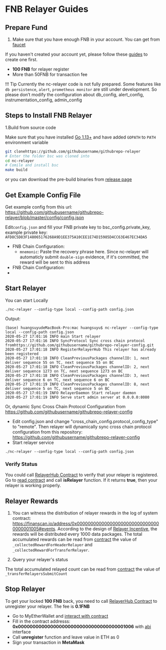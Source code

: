 # FNB Relayer Guides

## Prepare Fund

1. Make sure that you have enough FNB in your account. You can get from [faucet](https://testnet-explorer.finanscan.io/faucet-smart)

If you haven't created your account yet, please follow these [guides](../wallet/metamask.md) to create one first.

* **100 FNB** for relayer register
* More than 50FNB for transaction fee

!!! Tip
		Currently the nc-relayer code is not fully prepared. Some features like `db persistence`, `alert`, `prometheus monitor` are still under development. So please don’t modify the configuration about db_config, alert_config, instrumentation_config, admin_config

## Steps to Install FNB Relayer

1.Build from source code

Make sure that you have installed [Go 1.13+](https://golang.org/doc/install) and have added `GOPATH` to `PATH` environment variable

```bash
git clonehttps://github.com/githubusername/githubrepo-relayer
# Enter the folder bsc was cloned into
cd nc-relayer
# Comile and install bsc
make build
```

or you can download the pre-build binaries from [release page](https://github.com/githubusername/githubrepo-relayer/releases/tag/v1.1.0)

## Get Example Config File
Get example config from this url: <https://github.com/githubusername/githubrepo-relayer/blob/master/config/config.json>

Edit`config.json` and fill your FNB private key to bsc_config.private_key, example private key: `AFD8C5D83F148065176268A9D1EE375A10CEE1E74D15985D4CC63E467EC34DA5`

* FNB Chain Configuration:
	* `mnemonic`: Paste the recovery phrase here. Since nc-relayer will automaticly submit `double-sign` evidence, if it's committed, the reward will be sent to this address
* FNB Chain Configuration:
*

## Start Relayer

You can start Locally

```shell
./nc-relayer --config-type local --config-path config.json
```

Output:

```
(base) huangsuyudeMacBook-Pro:mac huangsuyu$ nc-relayer --config-type local --config-path config.json
2020-05-27 17:01:16 INFO main Start relayer
2020-05-27 17:01:16 INFO SyncProtocol Sync cross chain protocol fromhttps://github.com/githubusername/githubrepo-relayer-config.git
2020-05-27 17:01:18 INFO RegisterRelayerHub This relayer has already been registered
2020-05-27 17:01:18 INFO CleanPreviousPackages channelID: 1, next deliver sequence 55 on TC, next sequence 55 on BC
2020-05-27 17:01:18 INFO CleanPreviousPackages channelID: 2, next deliver sequence 1273 on TC, next sequence 1273 on BC
2020-05-27 17:01:18 INFO CleanPreviousPackages channelID: 3, next deliver sequence 6 on TC, next sequence 6 on BC
2020-05-27 17:01:19 INFO CleanPreviousPackages channelID: 8, next deliver sequence 5 on TC, next sequence 5 on BC
2020-05-27 17:01:19 INFO RelayerDaemon Start relayer daemon
2020-05-27 17:01:19 INFO Serve start admin server at 0.0.0.0:8080
```

Or, dynamic Sync Cross Chain Protocol Configuration from <https://github.com/githubusername/githubrepo-relayer-config>

* Edit config.json and change "cross_chain_config.protocol_config_type" to "remote". Then relayer will dynamically sync cross chain protocol configuration from this repository: <https://github.com/githubusername/githubrepo-relayer-config>
* Start relayer service

```shell
./nc-relayer --config-type local --config-path config.json
```

### Verify Status

You could call [RelayerHub Contract](https://finanscan.io/address/0x0000000000000000000000000000000000001006) to verify that your relayer is registered. Go to [read contract](https://finanscan.io/address/0x0000000000000000000000000000000000001006#readContract) and call **isRelayer** function. If it returns **true**, then your relayer is working properly.


## Relayer Rewards

1. You can witness the distribution of relayer rewards in the log of system contract:  <https://finanscan.io/address/0x0000000000000000000000000000000000001005#events>. According to the design of [Relayer Incentive](../guides/concepts/incentives.md), the rewards will be distributed every 1000 data packages. The total accumulated rewards can be read from [contract](https://finanscan.io/address/0x0000000000000000000000000000000000001005#readContract) the value of `_collectedRewardForHeaderRelayer` and `_collectedRewardForTransferRelayer`.

2. Query your relayer's status

The total accumulated relayed count can be read from [contract](https://finanscan.io/address/0x0000000000000000000000000000000000001005#readContract) the value of `_transferRelayersSubmitCount`


## Stop Relayer

To get your locked **100 FNB** back, you need to call [RelayerHub Contract](https://finanscan.io/address/0x0000000000000000000000000000000000001006) to unregister your relayer. The fee is **0.1FNB**

* Go to MyEtherWallet and [interact with contract](https://www.myetherwallet.com/interface/interact-with-contract)
* Fill in the contract addresss: **0x0000000000000000000000000000000000001006** with [abi](../system-smart-contract/relayerhub.abi) interface
* Call **unregister** function and leave value in ETH as 0
* Sign your transaction in **MetaMask**
